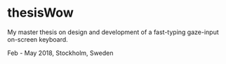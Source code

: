 # thesisWow
My master thesis on design and development of a fast-typing gaze-input on-screen keyboard.

Feb - May 2018, Stockholm, Sweden
